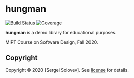 # hungman

[![Build Status][travis-badge]][travis-url]
[![Coverage][coverage-image]][coverage-url]

**hungman** is a demo library for educational purposes.

MIPT Course on Software Design, Fall 2020.

## Copyright

Copyright © 2020 [Sergei Solovev]. See [license] for details.

[license]: LICENSE.txt

[travis-url]: https://travis-ci.org/sergeisoly/hungman
[travis-badge]: https://travis-ci.org/sergeisoly/hungman.svg?branch=master
[coverage-image]: https://codecov.io/gh/sergeisoly/hungman/branch/master/graph/badge.svg
[coverage-url]: https://codecov.io/gh/sergeisoly/hungman
